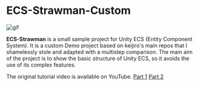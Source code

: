 # ECS-Strawman-Custom

![gif](https://github.com/keijiro/SimpleECS/assets/343936/e9bdc499-5acf-4c11-8407-b4254d215f67)

**ECS-Strawman** is a small sample project for Unity ECS (Entity Component System).
It is a custom Demo project based on keijiro's main repos that I shamelessly stole and adapted with a multistep comparison.
The main aim of the project is to show the basic structure of Unity ECS, so it avoids the use of its complex features.

The original tutorial video is available on YouTube.
[Part 1](https://www.youtube.com/watch?v=vzF00Wb6wNY)
[Part 2](https://www.youtube.com/watch?v=zn3m6ZFppdQ)
